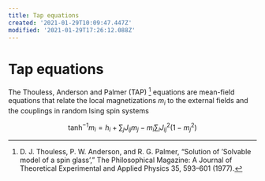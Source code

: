 ```yaml
---
title: Tap equations
created: '2021-01-29T10:09:47.447Z'
modified: '2021-01-29T17:26:12.088Z'
---
```


# Tap equations

The Thouless, Anderson and Palmer (TAP) [^1] equations are mean-field equations that relate the local magnetizations $m_i$ to the external fields and the couplings in random Ising spin systems

$$\tanh^{-1} m_i = h_i+\sum_j J_{ij} m_j - m_i \sum_i J^2_{ij} (1-m_j^2)$$


[^1]: D. J. Thouless, P. W. Anderson, and R. G. Palmer, “Solution of ’Solvable model of a spin glass’,” The Philosophical Magazine: A Journal of Theoretical Experimental and Applied Physics 35, 593–601 (1977).
